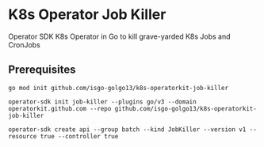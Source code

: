 # K8s Operator Job Killer
Operator SDK K8s Operator in Go to kill grave-yarded K8s Jobs and CronJobs

## Prerequisites


```
go mod init github.com/isgo-golgo13/k8s-operatorkit-job-killer
```

```
operator-sdk init job-killer --plugins go/v3 --domain operatorkit.github.com --repo github.com/isgo-golgo13/k8s-operatorkit-job-killer
```

```
operator-sdk create api --group batch --kind JobKiller --version v1 --resource true --controller true
```